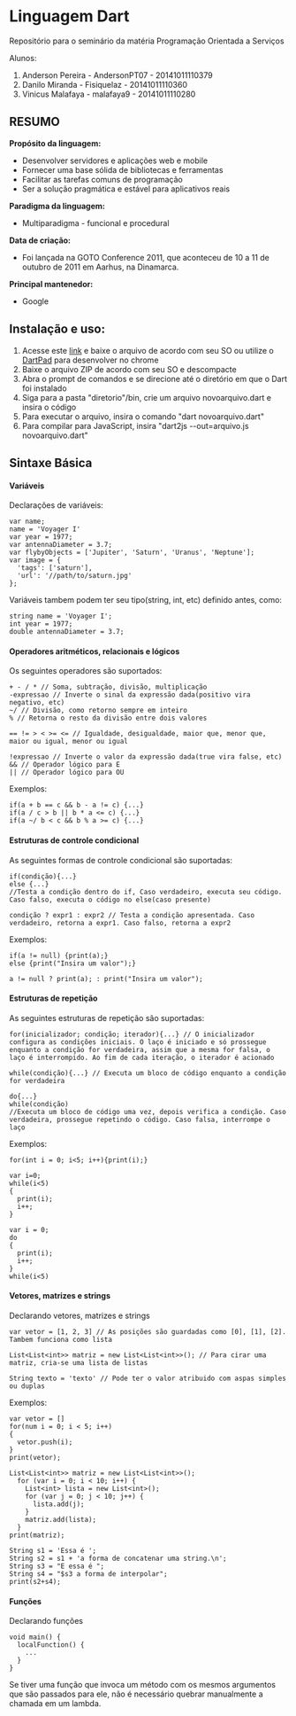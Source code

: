 # Linguagem Dart


Repositório para o seminário da matéria Programação Orientada a Serviços

Alunos:
1. Anderson Pereira - AndersonPT07 - 20141011110379
2. Danilo Miranda - Fisiquelaz - 20141011110360
3. Vinicus Malafaya - malafaya9 - 20141011110280

## RESUMO

**Propósito da linguagem:**
  - Desenvolver servidores e aplicações web e mobile
  - Fornecer uma base sólida de bibliotecas e ferramentas
  - Facilitar as tarefas comuns de programação
  - Ser a solução pragmática e estável para aplicativos reais

**Paradigma da linguagem:**
  - Multiparadigma - funcional e procedural

**Data de criação:**
  - Foi lançada na GOTO Conference 2011, que aconteceu de 10 a 11 de outubro de 2011 em Aarhus, na Dinamarca.

**Principal mantenedor:**
  - Google

## Instalação e uso:

1. Acesse este [link](https://www.dartlang.org/install/archive "Instalação") e baixe o arquivo de acordo com seu SO ou utilize o [DartPad](https://dartpad.dartlang.org/) para desenvolver no chrome
2. Baixe o arquivo ZIP de acordo com seu SO e descompacte
3. Abra o prompt de comandos e se direcione até o diretório em que o Dart foi instalado
4. Siga para a pasta "diretorio"/bin, crie um arquivo novoarquivo.dart e insira o código
5. Para executar o arquivo, insira o comando "dart novoarquivo.dart"
6. Para compilar para JavaScript, insira "dart2js --out=arquivo.js novoarquivo.dart"

## Sintaxe Básica

#### Variáveis
Declarações de variáveis:

~~~~
var name;
name = 'Voyager I'
var year = 1977;
var antennaDiameter = 3.7;
var flybyObjects = ['Jupiter', 'Saturn', 'Uranus', 'Neptune'];
var image = {
  'tags': ['saturn'],
  'url': '//path/to/saturn.jpg'
};
~~~~
Variáveis tambem podem ter seu tipo(string, int, etc) definido antes, como:

~~~~
string name = 'Voyager I';
int year = 1977;
double antennaDiameter = 3.7;
~~~~



#### Operadores aritméticos, relacionais e lógicos
Os seguintes operadores são suportados:

~~~~
+ - / * // Soma, subtração, divisão, multiplicação
-expressao // Inverte o sinal da expressão dada(positivo vira negativo, etc)
~/ // Divisão, como retorno sempre em inteiro
% // Retorna o resto da divisão entre dois valores

== != > < >= <= // Igualdade, desigualdade, maior que, menor que, maior ou igual, menor ou igual

!expressao // Inverte o valor da expressão dada(true vira false, etc)
&& // Operador lógico para E
|| // Operador lógico para OU
~~~~
Exemplos:

~~~~
if(a + b == c && b - a != c) {...}
if(a / c > b || b * a <= c) {...}
if(a ~/ b < c && b % a >= c) {...}
~~~~



#### Estruturas de controle condicional
As seguintes formas de controle condicional são suportadas:

~~~~
if(condição){...}
else {...}
//Testa a condição dentro do if, Caso verdadeiro, executa seu código. Caso falso, executa o código no else(caso presente)

condição ? expr1 : expr2 // Testa a condição apresentada. Caso verdadeiro, retorna a expr1. Caso falso, retorna a expr2
~~~~
Exemplos:

~~~~
if(a != null) {print(a);}
else {print("Insira um valor");}

a != null ? print(a); : print("Insira um valor");
~~~~



#### Estruturas de repetição
As seguintes estruturas de repetição são suportadas:

~~~~
for(inicializador; condição; iterador){...} // O inicializador configura as condições iniciais. O laço é iniciado e só prossegue enquanto a condição for verdadeira, assim que a mesma for falsa, o laço é interrompido. Ao fim de cada iteração, o iterador é acionado

while(condição){...} // Executa um bloco de código enquanto a condição for verdadeira

do{...}
while(condição)
//Executa um bloco de código uma vez, depois verifica a condição. Caso verdadeira, prossegue repetindo o código. Caso falsa, interrompe o laço
~~~~
Exemplos:

~~~~
for(int i = 0; i<5; i++){print(i);}

var i=0;
while(i<5)
{
  print(i);
  i++;
}

var i = 0;
do
{
  print(i);
  i++;
}
while(i<5)
~~~~

#### Vetores, matrizes e strings
Declarando vetores, matrizes e strings

~~~~
var vetor = [1, 2, 3] // As posições são guardadas como [0], [1], [2]. Tambem funciona como lista

List<List<int>> matriz = new List<List<int>>(); // Para cirar uma matriz, cria-se uma lista de listas

String texto = 'texto' // Pode ter o valor atribuido com aspas simples ou duplas
~~~~
Exemplos:

~~~~
var vetor = []
for(num i = 0; i < 5; i++)
{
  vetor.push(i);
}
print(vetor);

List<List<int>> matriz = new List<List<int>>();
  for (var i = 0; i < 10; i++) {
    List<int> lista = new List<int>();
    for (var j = 0; j < 10; j++) {
      lista.add(j);
    }
    matriz.add(lista);
  }
print(matriz);

String s1 = 'Essa é ';
String s2 = s1 + 'a forma de concatenar uma string.\n';
String s3 = "E essa é ";
String s4 = "$s3 a forma de interpolar";
print(s2+s4);
~~~~

#### Funções
Declarando funções

~~~~
void main() {
  localFunction() {
    ...
  }
}
~~~~

Se tiver uma função que invoca um método com os mesmos argumentos que são passados para ele, não é necessário quebrar manualmente a chamada em um lambda.
